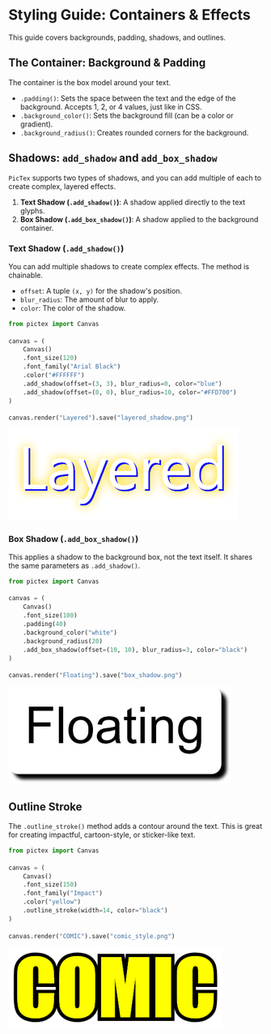 # Styling Guide: Containers & Effects

This guide covers backgrounds, padding, shadows, and outlines.

## The Container: Background & Padding

The container is the box model around your text.

-   `.padding()`: Sets the space between the text and the edge of the background. Accepts 1, 2, or 4 values, just like in CSS.
-   `.background_color()`: Sets the background fill (can be a color or gradient).
-   `.background_radius()`: Creates rounded corners for the background.

## Shadows: `add_shadow` and `add_box_shadow`

`PicTex` supports two types of shadows, and you can add multiple of each to create complex, layered effects.

1.  **Text Shadow (`.add_shadow()`)**: A shadow applied directly to the text glyphs.
2.  **Box Shadow (`.add_box_shadow()`)**: A shadow applied to the background container.

### Text Shadow (`.add_shadow()`)

You can add multiple shadows to create complex effects. The method is chainable.

-   `offset`: A tuple `(x, y)` for the shadow's position.
-   `blur_radius`: The amount of blur to apply.
-   `color`: The color of the shadow.

```python
from pictex import Canvas

canvas = (
    Canvas()
    .font_size(120)
    .font_family("Arial Black")
    .color("#FFFFFF")
    .add_shadow(offset=(3, 3), blur_radius=0, color="blue")
    .add_shadow(offset=(0, 0), blur_radius=10, color="#FFD700")
)

canvas.render("Layered").save("layered_shadow.png")
```

![Text shadow result](assets/effects-1.png)

### Box Shadow (`.add_box_shadow()`)

This applies a shadow to the background box, not the text itself. It shares the same parameters as `.add_shadow()`.

```python
from pictex import Canvas

canvas = (
    Canvas()
    .font_size(100)
    .padding(40)
    .background_color("white")
    .background_radius(20)
    .add_box_shadow(offset=(10, 10), blur_radius=3, color="black")
)

canvas.render("Floating").save("box_shadow.png")
```

![Box shadow result](assets/effects-2.png)

## Outline Stroke

The `.outline_stroke()` method adds a contour around the text. This is great for creating impactful, cartoon-style, or sticker-like text.

```python
from pictex import Canvas

canvas = (
    Canvas()
    .font_size(150)
    .font_family("Impact")
    .color("yellow")
    .outline_stroke(width=14, color="black")
)

canvas.render("COMIC").save("comic_style.png")
```

![Outline stroke result](assets/effects-3.png)
